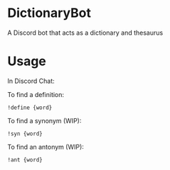 # DictionaryBot
A Discord bot that acts as a dictionary and thesaurus

# Usage
In Discord Chat:


To find a definition:

    !define {word}
    
To find a synonym (WIP):

    !syn {word}
    
To find an antonym (WIP):

    !ant {word}
    
